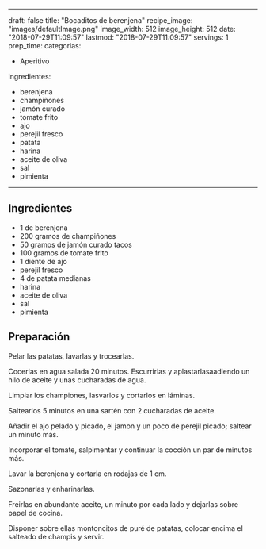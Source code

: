 
---
draft: false
title: "Bocaditos de berenjena"
recipe_image: "images/defaultImage.png"
image_width: 512
image_height: 512
date: "2018-07-29T11:09:57"
lastmod: "2018-07-29T11:09:57"
servings: 1
prep_time: 
categorias:
  - Aperitivo

ingredientes:
  - berenjena
  - champiñones
  - jamón curado
  - tomate frito
  - ajo
  - perejil fresco
  - patata
  - harina
  - aceite de oliva
  - sal
  - pimienta
---

## Ingredientes
- 1  de berenjena
- 200 gramos de champiñones
- 50 gramos de jamón curado tacos
- 100 gramos de tomate frito
- 1 diente de ajo
- perejil fresco
- 4  de patata medianas
- harina
- aceite de oliva
- sal
- pimienta

## Preparación
Pelar las patatas, lavarlas y trocearlas.

Cocerlas en agua salada 20 minutos. Escurrirlas y aplastarlasaadiendo un hilo de aceite y unas cucharadas de agua.

Limpiar los championes, lasvarlos y cortarlos en láminas.

Saltearlos 5 minutos en una sartén con 2 cucharadas de aceite.

Añadir el ajo pelado y picado, el jamon y un poco de perejil picado; saltear un minuto más.

Incorporar el tomate, salpimentar y continuar la cocción un par de minutos más.

Lavar la berenjena y cortarla en rodajas de 1 cm.

Sazonarlas y enharinarlas.

Freirlas en abundante aceite, un minuto por cada lado y dejarlas sobre papel de cocina.

Disponer sobre ellas montoncitos de puré de patatas, colocar encima el salteado de champis y servir.


